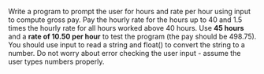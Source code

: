 Write a program to prompt the user for hours and rate per hour using input to compute gross pay. Pay the hourly rate for the hours up to 40 and 1.5 times the hourly rate for all hours worked above 40 hours. Use **45 hours** and a **rate of 10.50 per hour** to test the program (the pay should be 498.75). You should use input to read a string and float() to convert the string to a number. Do not worry about error checking the user input - assume the user types numbers properly. 